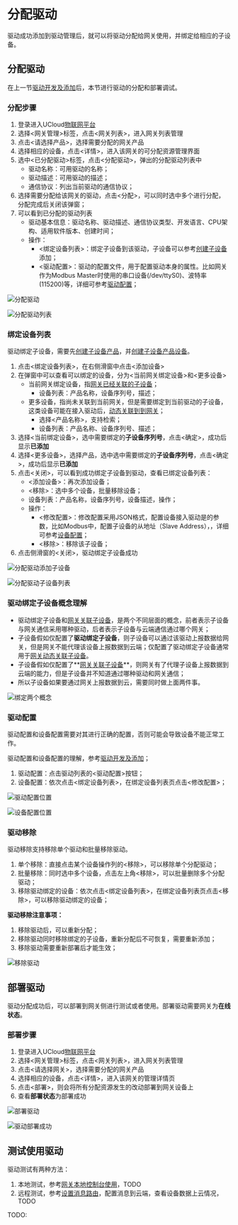 # 分配驱动

驱动成功添加到驱动管理后，就可以将驱动分配给网关使用，并绑定给相应的子设备。

## 分配驱动

在上一节[驱动开发及添加]()后，本节进行驱动的分配和部署调试。

### 分配步骤

1. 登录进入UCloud[物联网平台](https://console.ucloud.cn/uiot)
2. 选择<网关管理>标签，点击<网关列表>，进入网关列表管理
3. 点击<请选择产品>，选择需要分配的网关产品
4. 选择相应的设备，点击<详情>，进入该网关的可分配资源管理界面
5. 选中<已分配驱动>标签，点击<分配驱动>，弹出的分配驱动列表中
   - 驱动名称：可用驱动的名称；
   - 驱动描述：可用驱动的描述；
   - 通信协议：列出当前驱动的通信协议；
6. 选择需要分配给该网关的驱动，点击<分配>，可以同时选中多个进行分配，分配完成后关闭该弹窗；
7. 可以看到已分配的驱动列表
   - 驱动基本信息：驱动名称、驱动描述、通信协议类型、开发语言、CPU架构、适用软件版本、创建时间；
   - 操作：
     - <绑定设备列表>：绑定子设备到该驱动，子设备可以参考[创建子设备]()添加；
     - <驱动配置>：驱动的配置文件，用于配置驱动本身的属性。比如网关作为Modbus Master时使用的串口设备(/dev/ttyS0)、波特率(115200)等，详细可参考[驱动配置]()；

![分配驱动](../../images/分配驱动.png)

![分配驱动列表](../../images/分配驱动列表.png)

### 绑定设备列表

驱动绑定子设备，需要先[创建子设备产品]()，并[创建子设备产品设备]()。

1. 点击<绑定设备列表>，在右侧滑窗中点击<添加设备>
2. 在弹窗中可以查看可以绑定的设备，分为<当前网关绑定设备>和<更多设备>
   - 当前网关绑定设备，指[网关已经关联的子设备]()；
     - 设备列表：产品名称，设备序列号，描述；
   - 更多设备，指尚未关联到当前网关，但是需要绑定到当前驱动的子设备，这类设备可能在接入驱动后，[动态关联到到网关]()；
     - 选择<产品名称>，支持检索；
     - 设备列表：产品名称、设备序列号、描述；
3. 选择<当前绑定设备>，选中需要绑定的**子设备序列号**，点击<确定>，成功后显示**已添加**
4. 选择<更多设备>，选择产品，选中选中需要绑定的**子设备序列号**，点击<确定>，成功后显示**已添加**
5. 点击<关闭>，可以看到成功绑定子设备到驱动，查看已绑定设备列表：
   - <添加设备>：再次添加设备；
   - <移除>：选中多个设备，批量移除设备；
   - 设备列表：产品名称，设备序列号，设备描述，操作；
   - 操作：
     - <修改配置>：修改配置采用JSON格式，配置设备接入驱动是的参数，比如Modbus中，配置子设备的从地址（Slave Address），，详细可参考[设备配置]()；
     - <移除>：移除该子设备；
6. 点击侧滑窗的<关闭>，驱动绑定子设备成功

![分配驱动添加子设备](../../images/分配驱动添加子设备.png)

![分配驱动子设备列表](../../images/分配驱动子设备列表.png)

### 驱动绑定子设备概念理解

- 驱动绑定子设备和[网关关联子设备]()，是两个不同层面的概念，前者表示子设备与网关通信采用哪种驱动，后者表示子设备与云端通信通过哪个网关；
- 子设备假如仅配置了**驱动绑定子设备**，则子设备可以通过该驱动上报数据给网关，但是网关不能代理该设备上报数据到云端；仅配置了驱动绑定子设备通常用于[网关动态关联子设备]()。
- 子设备假如仅配置了**[网关关联子设备]()**，则网关有了代理子设备上报数据到云端的能力，但是子设备并不知道通过哪种驱动和网关通信；
- 所以子设备如果要通过网关上报数据到云，需要同时做上面两件事。

![绑定两个概念](../../images/绑定的两个概念.png)

### 驱动配置

驱动配置和设备配置需要对其进行正确的配置，否则可能会导致设备不能正常工作。

驱动配置和设备配置的理解，参考[驱动开发及添加]()；

1. 驱动配置：点击驱动列表的<驱动配置>按钮；
2. 设备配置：依次点击<绑定设备列表>，在绑定设备列表页点击<修改配置>；

![驱动配置位置](../../images/驱动配置位置.png)

![设备配置位置](../../images/设备配置位置.png)

### 驱动移除

驱动移除支持移除单个驱动和批量移除驱动。

1. 单个移除：直接点击某个设备操作列的<移除>，可以移除单个分配驱动；
2. 批量移除：同时选中多个设备，点击左上角<移除>，可以批量删除多个分配驱动；
3. 移除驱动绑定的设备：依次点击<绑定设备列表>，在绑定设备列表页点击<移除>，可以移除驱动绑定的设备；

**驱动移除注意事项：**

1. 移除驱动后，可以重新分配；
2. 移除驱动同时移除绑定的子设备，重新分配后不可恢复，需要重新添加；
3. 移除驱动需要重新部署后才能生效；

![移除驱动](../../images/移除驱动.png)

## 部署驱动

驱动分配成功后，可以部署到网关侧进行测试或者使用。部署驱动需要网关为**在线状态**。

### 部署步骤

1. 登录进入UCloud[物联网平台](https://console.ucloud.cn/uiot)
2. 选择<网关管理>标签，点击<网关列表>，进入网关列表管理
3. 点击<请选择网关>，选择需要分配的网关产品
4. 选择相应的设备，点击<详情>，进入该网关的管理详情页
5. 点击<部署>，则会将所有分配资源发生的改动部署到网关设备上
6. 查看**部署状态**为部署成功

![部署驱动](../../images/部署驱动.png)

![驱动部署成功](../../images/驱动部署成功.png)

## 测试使用驱动

驱动测试有两种方法：

1. 本地测试，参考[网关本地控制台使用]()，TODO
2. 远程测试，参考[设置消息路由]()，配置消息到云端，查看设备数据上云情况，TODO

TODO:

